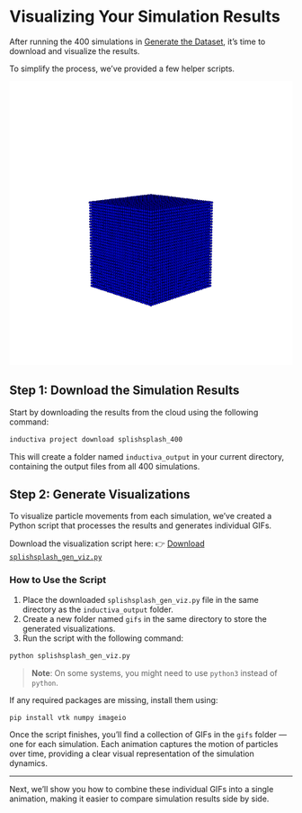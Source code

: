 # Visualizing Your Simulation Results
After running the 400 simulations in [Generate the Dataset](../synthetic-data-for-piml/sections/section4.md), it’s time to download and visualize the results.

To simplify the process, we’ve provided a few helper scripts.

<p align="center"><img src="../_static/single_sim.gif" alt="Visualization of one simulation" width="600"></p>

## Step 1: Download the Simulation Results
Start by downloading the results from the cloud using the following command:

```bash
inductiva project download splishsplash_400
```

This will create a folder named `inductiva_output` in your current directory, containing the output files from all 400 simulations.

## Step 2: Generate Visualizations
To visualize particle movements from each simulation, we’ve created a Python script that processes the results and generates individual GIFs.

Download the visualization script here:
👉 [Download `splishsplash_gen_viz.py`](https://storage.googleapis.com/inductiva-api-demo-files/splishsplash_gen_viz.py)

### How to Use the Script
1. Place the downloaded `splishsplash_gen_viz.py` file in the same directory as the `inductiva_output` folder.
2. Create a new folder named `gifs` in the same directory to store the generated visualizations.
3. Run the script with the following command:

```bash
python splishsplash_gen_viz.py
```

> **Note**: On some systems, you might need to use `python3` instead of `python`.

If any required packages are missing, install them using:

```bash
pip install vtk numpy imageio
```

Once the script finishes, you’ll find a collection of GIFs in the `gifs` folder — one for each simulation. Each animation captures the motion of particles over time, providing a clear visual representation of the simulation dynamics.

---

Next, we’ll show you how to combine these individual GIFs into a single animation, making it easier to compare simulation results side by side.